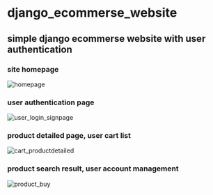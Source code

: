 # django_ecommerse_website
## simple django ecommerse website with user authentication
### site homepage
![homepage](https://github.com/VIshnu12Vk/django_ecommerse_website/assets/118201211/dc9faccd-70bd-4592-9808-7a138f5207ae)
### user authentication page
![user_login_signpage](https://github.com/VIshnu12Vk/django_ecommerse_website/assets/118201211/2c3a028a-7d9e-4258-a90d-59ea37affc12)
### product detailed page, user cart list
![cart_productdetailed](https://github.com/VIshnu12Vk/django_ecommerse_website/assets/118201211/51d301a1-02a4-4219-b631-b3bf693544fc)
### product search result, user account management
![product_buy](https://github.com/VIshnu12Vk/django_ecommerse_website/assets/118201211/ad9be4b4-2eec-4c43-a634-236e32010cc1)
